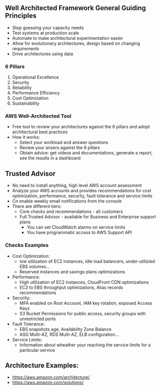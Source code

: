 ## Well Architected Framework General Guiding Principles
- Stop guessing your capacity needs
- Test systems at production scale
- Automate to make architectural experimentation easier
- Allow for evolutionary architectures, design based on changing requirements
- Drive architectures using data

### 6 Pillars
1. Operational Excellence
2. Security
3. Reliability
4. Performance Efficiency
5. Cost Optimization
6. Sustainability

### AWS Well-Architected Tool
- Free tool to review your architectures against the 6 pillars and adopt architectural best practices
- How it works:
	- Select your workload and answer questions
	- Review your ansers against the 6 pillars
	- Obtain advice: get videos and documentations, generate a report, see the results in a dashboard


## Trusted Advisor
- No need to install anything, high level AWS account assessment
- Analyze your AWS accounts and provides recommendations for cost optimization, performance, security, fault tolerance and service limits
- Cn enable weekly email notifications from the console
- There are different tiers:
	- Core checks and recommendations - all customers
	- Full Trusted Advisor - available for Business and Enterprise support plans
		- You can set CloudWatch alarms on service limits
		- You have programmatic access to AWS Support API

### Checks Examples
- Cost Optimization:
	- low utilization of EC2 instances, idle load balancers, under-utilizied EBS volumes...
	- Reserved instances and savings plans optimizations
- Performance:
	- High utilization of EC2 instances, CloudFront CDN optimizations
	- EC2 to EBS throughput optimizations, Alias records recommendations
- Security:
	- MFA enabled on Root Account, IAM key rotation, exposed Access Keys
	- S3 Bucket Permissions for public access, security groups with unrestricted ports
- Fault Tolerance:
	- EBS snapshots age, Availability Zone Balance
	- ASG Multi-AZ, RDS Multi-AZ, ELB configuration...
- Service Limits:
	- Information about wheather your reaching the service limits for a particular service

## Architecture Examples:
- https://aws.amazon.com/architecture/
- https://aws.amazon.com/solutions/
